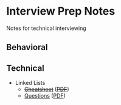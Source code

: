 # Interview Prep Notes

Notes for technical interviewing

## Behavioral

## Technical
- Linked Lists
  - ~~[Cheatsheet](technical/linked-lists/cheatsheet.html)~~ (~~[PDF](technical/linked-lists/cheatsheet.pdf)~~)
  - [Questions](technical/linked-lists/questions.html) ([PDF](technical/linked-lists/questions.pdf))
